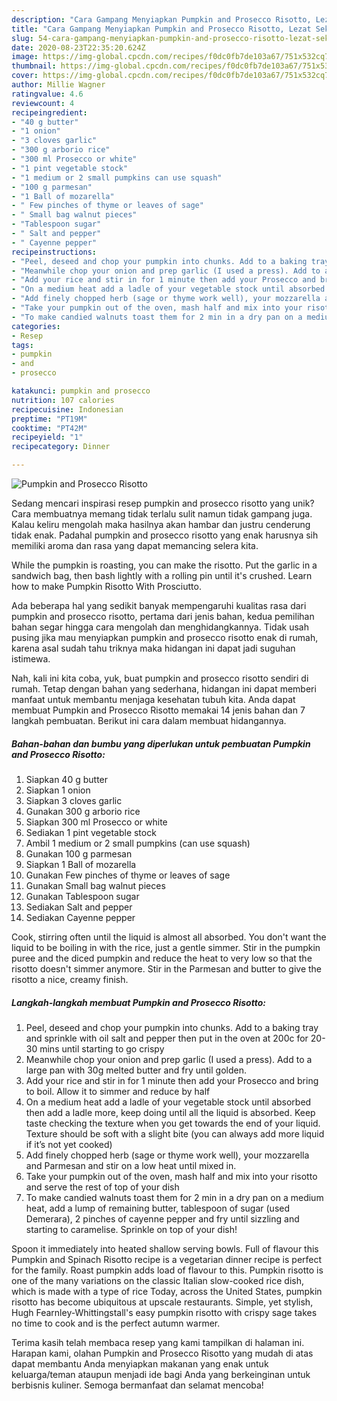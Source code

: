 ```yaml
---
description: "Cara Gampang Menyiapkan Pumpkin and Prosecco Risotto, Lezat Sekali"
title: "Cara Gampang Menyiapkan Pumpkin and Prosecco Risotto, Lezat Sekali"
slug: 54-cara-gampang-menyiapkan-pumpkin-and-prosecco-risotto-lezat-sekali
date: 2020-08-23T22:35:20.624Z
image: https://img-global.cpcdn.com/recipes/f0dc0fb7de103a67/751x532cq70/pumpkin-and-prosecco-risotto-recipe-main-photo.jpg
thumbnail: https://img-global.cpcdn.com/recipes/f0dc0fb7de103a67/751x532cq70/pumpkin-and-prosecco-risotto-recipe-main-photo.jpg
cover: https://img-global.cpcdn.com/recipes/f0dc0fb7de103a67/751x532cq70/pumpkin-and-prosecco-risotto-recipe-main-photo.jpg
author: Millie Wagner
ratingvalue: 4.6
reviewcount: 4
recipeingredient:
- "40 g butter"
- "1 onion"
- "3 cloves garlic"
- "300 g arborio rice"
- "300 ml Prosecco or white"
- "1 pint vegetable stock"
- "1 medium or 2 small pumpkins can use squash"
- "100 g parmesan"
- "1 Ball of mozarella"
- " Few pinches of thyme or leaves of sage"
- " Small bag walnut pieces"
- "Tablespoon sugar"
- " Salt and pepper"
- " Cayenne pepper"
recipeinstructions:
- "Peel, deseed and chop your pumpkin into chunks. Add to a baking tray and sprinkle with oil salt and pepper then put in the oven at 200c for 20-30 mins until starting to go crispy"
- "Meanwhile chop your onion and prep garlic (I used a press). Add to a large pan with 30g melted butter and fry until golden."
- "Add your rice and stir in for 1 minute then add your Prosecco and bring to boil. Allow it to simmer and reduce by half"
- "On a medium heat add a ladle of your vegetable stock until absorbed then add a ladle more, keep doing until all the liquid is absorbed. Keep taste checking the texture when you get towards the end of your liquid. Texture should be soft with a slight bite (you can always add more liquid if it’s not yet cooked)"
- "Add finely chopped herb (sage or thyme work well), your mozzarella and Parmesan and stir on a low heat until mixed in."
- "Take your pumpkin out of the oven, mash half and mix into your risotto and serve the rest of top of your dish"
- "To make candied walnuts toast them for 2 min in a dry pan on a medium heat, add a lump of remaining butter, tablespoon of sugar (used Demerara), 2 pinches of cayenne pepper and fry until sizzling and starting to caramelise. Sprinkle on top of your dish!"
categories:
- Resep
tags:
- pumpkin
- and
- prosecco

katakunci: pumpkin and prosecco 
nutrition: 107 calories
recipecuisine: Indonesian
preptime: "PT19M"
cooktime: "PT42M"
recipeyield: "1"
recipecategory: Dinner

---
```



![Pumpkin and Prosecco Risotto](https://img-global.cpcdn.com/recipes/f0dc0fb7de103a67/751x532cq70/pumpkin-and-prosecco-risotto-recipe-main-photo.jpg)

Sedang mencari inspirasi resep pumpkin and prosecco risotto yang unik? Cara membuatnya memang tidak terlalu sulit namun tidak gampang juga. Kalau keliru mengolah maka hasilnya akan hambar dan justru cenderung tidak enak. Padahal pumpkin and prosecco risotto yang enak harusnya sih memiliki aroma dan rasa yang dapat memancing selera kita.

While the pumpkin is roasting, you can make the risotto. Put the garlic in a sandwich bag, then bash lightly with a rolling pin until it&#39;s crushed. Learn how to make Pumpkin Risotto With Prosciutto.

Ada beberapa hal yang sedikit banyak mempengaruhi kualitas rasa dari pumpkin and prosecco risotto, pertama dari jenis bahan, kedua pemilihan bahan segar hingga cara mengolah dan menghidangkannya. Tidak usah pusing jika mau menyiapkan pumpkin and prosecco risotto enak di rumah, karena asal sudah tahu triknya maka hidangan ini dapat jadi suguhan istimewa.


Nah, kali ini kita coba, yuk, buat pumpkin and prosecco risotto sendiri di rumah. Tetap dengan bahan yang sederhana, hidangan ini dapat memberi manfaat untuk membantu menjaga kesehatan tubuh kita. Anda dapat membuat Pumpkin and Prosecco Risotto memakai 14 jenis bahan dan 7 langkah pembuatan. Berikut ini cara dalam membuat hidangannya.

<!--inarticleads1-->

##### Bahan-bahan dan bumbu yang diperlukan untuk pembuatan Pumpkin and Prosecco Risotto:

1. Siapkan 40 g butter
1. Siapkan 1 onion
1. Siapkan 3 cloves garlic
1. Gunakan 300 g arborio rice
1. Siapkan 300 ml Prosecco or white
1. Sediakan 1 pint vegetable stock
1. Ambil 1 medium or 2 small pumpkins (can use squash)
1. Gunakan 100 g parmesan
1. Siapkan 1 Ball of mozarella
1. Gunakan  Few pinches of thyme or leaves of sage
1. Gunakan  Small bag walnut pieces
1. Gunakan Tablespoon sugar
1. Sediakan  Salt and pepper
1. Sediakan  Cayenne pepper


Cook, stirring often until the liquid is almost all absorbed. You don&#39;t want the liquid to be boiling in with the rice, just a gentle simmer. Stir in the pumpkin puree and the diced pumpkin and reduce the heat to very low so that the risotto doesn&#39;t simmer anymore. Stir in the Parmesan and butter to give the risotto a nice, creamy finish. 

<!--inarticleads2-->

##### Langkah-langkah membuat Pumpkin and Prosecco Risotto:

1. Peel, deseed and chop your pumpkin into chunks. Add to a baking tray and sprinkle with oil salt and pepper then put in the oven at 200c for 20-30 mins until starting to go crispy
1. Meanwhile chop your onion and prep garlic (I used a press). Add to a large pan with 30g melted butter and fry until golden.
1. Add your rice and stir in for 1 minute then add your Prosecco and bring to boil. Allow it to simmer and reduce by half
1. On a medium heat add a ladle of your vegetable stock until absorbed then add a ladle more, keep doing until all the liquid is absorbed. Keep taste checking the texture when you get towards the end of your liquid. Texture should be soft with a slight bite (you can always add more liquid if it’s not yet cooked)
1. Add finely chopped herb (sage or thyme work well), your mozzarella and Parmesan and stir on a low heat until mixed in.
1. Take your pumpkin out of the oven, mash half and mix into your risotto and serve the rest of top of your dish
1. To make candied walnuts toast them for 2 min in a dry pan on a medium heat, add a lump of remaining butter, tablespoon of sugar (used Demerara), 2 pinches of cayenne pepper and fry until sizzling and starting to caramelise. Sprinkle on top of your dish!


Spoon it immediately into heated shallow serving bowls. Full of flavour this Pumpkin and Spinach Risotto recipe is a vegetarian dinner recipe is perfect for the family. Roast pumpkin adds load of flavour to this. Pumpkin risotto is one of the many variations on the classic Italian slow-cooked rice dish, which is made with a type of rice Today, across the United States, pumpkin risotto has become ubiquitous at upscale restaurants. Simple, yet stylish, Hugh Fearnley-Whittingstall&#39;s easy pumpkin risotto with crispy sage takes no time to cook and is the perfect autumn warmer. 

Terima kasih telah membaca resep yang kami tampilkan di halaman ini. Harapan kami, olahan Pumpkin and Prosecco Risotto yang mudah di atas dapat membantu Anda menyiapkan makanan yang enak untuk keluarga/teman ataupun menjadi ide bagi Anda yang berkeinginan untuk berbisnis kuliner. Semoga bermanfaat dan selamat mencoba!
